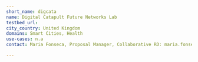 ```yaml
---
short_name: digcata
name: Digital Catapult Future Networks Lab
testbed_url: 
city_country: United Kingdom
domains: Smart Cities, Health
use-cases: n.a
contact: Maria Fonseca, Proposal Manager, Collaborative RD: maria.fonseca at digicatapult.org.uk

---
```

